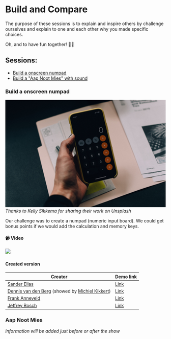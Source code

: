 # Build and Compare

The purpose of these sessions is to explain and inspire others by challenge ourselves and explain to one and each other why you made specific choices.

Oh, and to have fun together! 🎈🎉

## Sessions:

- [Build a onscreen numpad](#build-a-onscreen-numpad)
- [Build a "Aap Noot Mies" with sound](#aap-noot-mies)


### Build a onscreen numpad
![build-a-onscreen-numpad.jpg](build-a-onscreen-numpad.jpg "Thanks to Kelly Sikkema for sharing their work on Unsplash.")
*Thanks to Kelly Sikkema for sharing their work on Unsplash*

Our challenge was to create a numpad (numeric input board).
We could get bonus points if we would add the calculation and memory keys.

#### 📹 Video 

[![](http://img.youtube.com/vi/VK01Vgm5kH0/0.jpg)](http://www.youtube.com/watch?v=VK01Vgm5kH0 "")

#### Created version

| Creator  | Demo link  |
|---|---|
| [Sander Elias](https://twitter.com/esosanderelias) | [Link](https://stackblitz.com/edit/dag-numpad)  |
| [Dennis van den Berg](https://twitter.com/@devdbe) (showed by [Michiel Kikkert](https://twitter.com/Dutch_Guy))   |  [Link](https://stackblitz.com/github/dlvandenberg/devdbe-numpad) |
| [Frank Anneveld](https://twitter.com/FrankAnneveld)  | [Link](https://stackblitz.com/github/frankanneveld/numpad)  |
| [Jeffrey Bosch](https://twitter.com/jefiozie)  |  [Link](https://stackblitz.com/edit/dag-nummpadd) |

### Aap Noot Mies

_information will be added just before or after the show_






